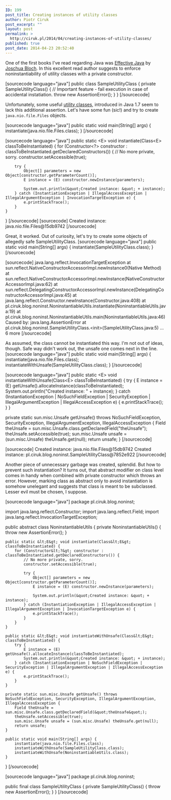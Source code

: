 ```yaml
---
ID: 199
post_title: Creating instances of utility classes
author: Piotr Ciruk
post_excerpt: ""
layout: post
permalink: >
  http://ciruk.pl/2014/04/creating-instances-of-utility-classes/
published: true
post_date: 2014-04-23 20:52:40
---
```

One of the first books I've read regarding Java was <a href="http://www.amazon.com/Effective-Java-Edition-Joshua-Bloch/dp/0321356683" target="_blank">Effective Java</a> by <a href="http://en.wikipedia.org/wiki/Joshua_Bloch" target="_blank">Joschua Bloch</a>. In this excellent read author suggests to enforce noninstantiability of utility classes with a private constructor.

[sourcecode language="java"]
public class SampleUtilityClass {
	private SampleUtilityClass() {
		// Important feature - fail execution in case of accidental instatiation.
		throw new AssertionError();
	}
}
[/sourcecode]

Unfortunately, some useful <a href="http://hg.openjdk.java.net/jdk8/jdk8/jdk/file/tip/src/share/classes/java/nio/file/Files.java" target="_blank">utility classes</a>, introduced in Java 1.7 seem to lack this additional assertion.
Let's have some fun (sic!) and try to create <code>java.nio.file.Files</code> objects.

[sourcecode language="java"]
public static void main(String[] args) {
	instantiate(java.nio.file.Files.class);
}
[/sourcecode]

[sourcecode language="java"]
public static &lt;E&gt; void instantiate(Class&lt;E&gt; classToBeInstantiated) {
	for (Constructor&lt;?&gt; constructor : classToBeInstantiated.getDeclaredConstructors()) {
		// No more private, sorry.
		constructor.setAccessible(true);
		
		try {
			Object[] parameters = new Object[constructor.getParameterCount()];
			E instance = (E) constructor.newInstance(parameters);
			
			System.out.println(&quot;Created instance: &quot; + instance);
		} catch (InstantiationException | IllegalAccessException | IllegalArgumentException | InvocationTargetException e) {
			e.printStackTrace();
		}
	}
}
[/sourcecode]
[sourcecode]
Created instance: java.nio.file.Files@15db9742 
[/sourcecode]

Great, it worked. Out of curiosity, let's try to create some objects of allegedly safe SampleUtilityClass.
[sourcecode language="java"]
public static void main(String[] args) {
	instantiate(SampleUtilityClass.class);
}
[/sourcecode]

[sourcecode]
java.lang.reflect.InvocationTargetException
	at sun.reflect.NativeConstructorAccessorImpl.newInstance0(Native Method)
	at sun.reflect.NativeConstructorAccessorImpl.newInstance(NativeConstructorAccessorImpl.java:62)
	at sun.reflect.DelegatingConstructorAccessorImpl.newInstance(DelegatingConstructorAccessorImpl.java:45)
	at java.lang.reflect.Constructor.newInstance(Constructor.java:408)
	at pl.ciruk.blog.noninst.NoninstantiableUtils.instantiate(NoninstantiableUtils.java:19)
	at pl.ciruk.blog.noninst.NoninstantiableUtils.main(NoninstantiableUtils.java:46)
Caused by: java.lang.AssertionError
	at pl.ciruk.blog.noninst.SampleUtilityClass.&lt;init&gt;(SampleUtilityClass.java:5)
	... 6 more
[/sourcecode]

As assumed, the class cannot be instantiated this way. I'm not out of ideas, though. Safe way didn't work out, the unsafe one comes next in the line.
[sourcecode language="java"]
public static void main(String[] args) {
	instantiate(java.nio.file.Files.class);
	instantiateWithUnsafe(SampleUtilityClass.class);
}
[/sourcecode]

[sourcecode language="java"]
public static &lt;E&gt; void instantiateWithUnsafe(Class&lt;E&gt; classToBeInstantiated) {
	try {
		E instance = (E) getUnsafe().allocateInstance(classToBeInstantiated);
		System.out.println(&quot;Created instance: &quot; + instance);
	} catch (InstantiationException | NoSuchFieldException | SecurityException | IllegalArgumentException | IllegalAccessException e) {
		e.printStackTrace();
	}
}

private static sun.misc.Unsafe getUnsafe() throws NoSuchFieldException, SecurityException, IllegalArgumentException, IllegalAccessException {
	Field theUnsafe = sun.misc.Unsafe.class.getDeclaredField(&quot;theUnsafe&quot;);
	theUnsafe.setAccessible(true);
	sun.misc.Unsafe unsafe = (sun.misc.Unsafe) theUnsafe.get(null);
	return unsafe;
}
[/sourcecode]


[sourcecode]
Created instance: java.nio.file.Files@15db9742
Created instance: pl.ciruk.blog.noninst.SampleUtilityClass@7852e922
[/sourcecode]

Another piece of unnecessary garbage was created, splendid. But how to prevent such instantiation? It turns out, that abstract modifier on class level comes in handy when combined with private constructor which throws an error. However, marking class as abstract only to avoid instantiation is somehow unelegant and suggests that class is meant to be subclassed. Lesser evil must be chosen, I suppose.


[sourcecode language="java"]
package pl.ciruk.blog.noninst;

import java.lang.reflect.Constructor;
import java.lang.reflect.Field;
import java.lang.reflect.InvocationTargetException;

public abstract class NoninstantiableUtils {
	private NoninstantiableUtils() {
		throw new AssertionError();
	}
	
	public static &lt;E&gt; void instantiate(Class&lt;E&gt; classToBeInstantiated) {
		for (Constructor&lt;?&gt; constructor : classToBeInstantiated.getDeclaredConstructors()) {
			// No more private, sorry.
			constructor.setAccessible(true);
			
			try {
				Object[] parameters = new Object[constructor.getParameterCount()];
				E instance = (E) constructor.newInstance(parameters);
				
				System.out.println(&quot;Created instance: &quot; + instance);
			} catch (InstantiationException | IllegalAccessException | IllegalArgumentException | InvocationTargetException e) {
				e.printStackTrace();
			}
		}
	}
	
	public static &lt;E&gt; void instantiateWithUnsafe(Class&lt;E&gt; classToBeInstantiated) {
		try {
			E instance = (E) getUnsafe().allocateInstance(classToBeInstantiated);
			System.out.println(&quot;Created instance: &quot; + instance);
		} catch (InstantiationException | NoSuchFieldException | SecurityException | IllegalArgumentException | IllegalAccessException e) {
			e.printStackTrace();
		}
	}
	
	private static sun.misc.Unsafe getUnsafe() throws NoSuchFieldException, SecurityException, IllegalArgumentException, IllegalAccessException {
		Field theUnsafe = sun.misc.Unsafe.class.getDeclaredField(&quot;theUnsafe&quot;);
		theUnsafe.setAccessible(true);
		sun.misc.Unsafe unsafe = (sun.misc.Unsafe) theUnsafe.get(null);
		return unsafe;
	}
	
	public static void main(String[] args) {
		instantiate(java.nio.file.Files.class);
		instantiateWithUnsafe(SampleUtilityClass.class);
		instantiateWithUnsafe(NoninstantiableUtils.class);
	}
}
[/sourcecode]

[sourcecode language="java"]
package pl.ciruk.blog.noninst;

public final class SampleUtilityClass {
	private SampleUtilityClass() {
		throw new AssertionError();
	}
}
[/sourcecode]